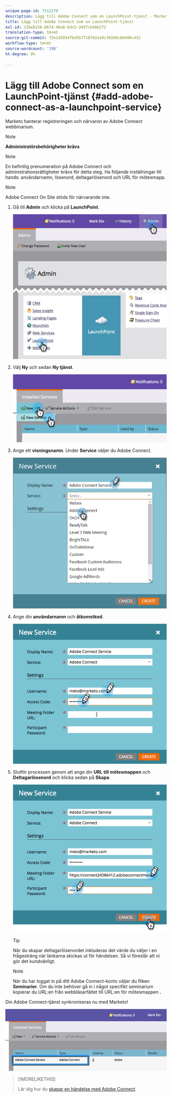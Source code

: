 ```yaml
---
unique-page-id: 7512270
description: Lägg till Adobe Connect som en LaunchPoint-tjänst - Marketo Docs - Produktdokumentation
title: Lägg till Adobe Connect som en LaunchPoint-tjänst
exl-id: 21beb156-6674-46a8-bdc5-345fcb4bb272
translation-type: tm+mt
source-git-commit: 72e1d29347bd5b77107da1e9c30169cb6490c432
workflow-type: tm+mt
source-wordcount: '198'
ht-degree: 0%

---
```


# Lägg till Adobe Connect som en LaunchPoint-tjänst {#add-adobe-connect-as-a-launchpoint-service}

Marketo hanterar registreringen och närvaron av Adobe Connect webbinarium.

>[!NOTE]
>
>**Administratörsbehörigheter krävs**

>[!NOTE]
>
>En befintlig prenumeration på Adobe Connect och administrationsrättigheter krävs för detta steg. Ha följande inställningar till hands: användarnamn, lösenord, deltagarlösenord och URL för mötesmapp.

>[!NOTE]
>
>Adobe Connect On Site stöds för närvarande inte.

1. Gå till **Admin** och klicka på **LaunchPoint**.

   ![](assets/image2015-4-22-11-3a33-3a51.png)

1. Välj **Ny** och sedan **Ny tjänst**.

   ![](assets/image2015-4-22-11-3a40-3a19.png)

1. Ange ett **visningsnamn**. Under **Service** väljer du Adobe Connect.

   ![](assets/new-service-adobe-connect.png)

1. Ange din **användarnamn** och **åtkomstkod**.

   ![](assets/image2015-4-22-11-3a50-3a6.png)

1. Slutför processen genom att ange din **URL till mötesmappen** och **Deltagarlösenord** och klicka sedan på **Skapa**.

   ![](assets/image2015-4-22-11-3a55-3a36.png)

   >[!TIP]
   >
   >När du skapar deltagarlösenordet inkluderas det värde du väljer i en frågesträng när länkarna skickas ut för händelsen. Så vi föreslår att ni gör det kundvänligt.

   >[!NOTE]
   >
   >När du har loggat in på ditt Adobe Connect-konto väljer du fliken **Seminarier**. Om du inte behöver gå in i något specifikt seminarium kopierar du URL:en från webbläsarfältet till URL:en för mötesmappen **.**

Din Adobe Connect-tjänst synkroniseras nu med Marketo!

![](assets/adobe-connect-service.png)

>[!MORELIKETHIS]
>
>Lär dig hur du [skapar en händelse med Adobe Connect](/help/marketo/product-docs/demand-generation/events/create-an-event/create-an-event-with-adobe-connect.md).
